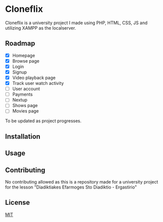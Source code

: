 # Cloneflix

Cloneflix is a university project I made using PHP, HTML, CSS, JS and utilizing XAMPP as the localserver.

## Roadmap
* [x] Homepage
* [x] Browse page
* [x] Login
* [x] Signup
* [x] Video playback page
* [x] Track user watch activity
* [ ] User account
* [ ] Payments
* [ ] Nextup
* [ ] Shows page
* [ ] Movies page

To be updated as project progresses.

## Installation

## Usage


## Contributing

No contributing allowed as this is a repository made for a university project for the lesson "Diadiktiakes Efarmoges Sto Diadiktio - Ergastirio"

## License
[MIT](https://choosealicense.com/licenses/mit/)

